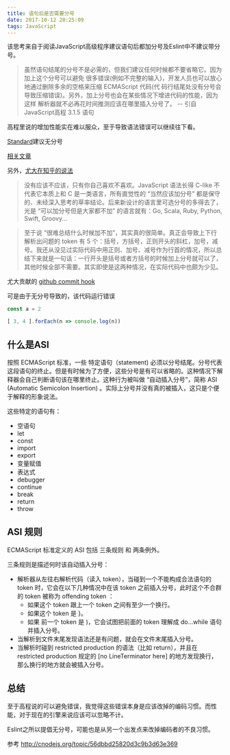 ```yaml
---
title: 语句后是否需要分号
date: 2017-10-12 20:25:09
tags: JavaScript
---
```


该思考来自于阅读JavaScript高级程序建议语句后都加分号及Eslint中不建议带分号。

> 虽然语句结尾的分号不是必需的，但我们建议任何时候都不要省略它。因为加上这个分号可以避免 很多错误(例如不完整的输入)，开发人员也可以放心地通过删除多余的空格来压缩 ECMAScript 代码(代 码行结尾处没有分号会导致压缩错误)。另外，加上分号也会在某些情况下增进代码的性能，因为这样 解析器就不必再花时间推测应该在哪里插入分号了。 -- 引自JavaScript高程 3.1.5 语句

高程里说的增加性能实在难以服众，至于导致语法错误可以继续往下看。

[Standard](https://standardjs.com/readme-zhcn.html)建议无分号

[相关文章](http://inimino.org/~inimino/blog/javascript_semicolons)


另外，[尤大在知乎的说法](https://www.zhihu.com/question/20298345/answer/49551142)

> 没有应该不应该，只有你自己喜欢不喜欢。JavaScript 语法长得 C-like 不代表它本质上和 C 是一类语言，所有直觉性的 “当然应该加分号” 都是保守的、未经深入思考的草率结论。后来新设计的语言里可选分号的多得去了，光是 “可以加分号但是大家都不加” 的语言就有：Go, Scala, Ruby, Python, Swift, Groovy...

> 至于说 “很难总结什么时候加不加”，其实真的很简单。真正会导致上下行解析出问题的 token 有 5 个：括号，方括号，正则开头的斜杠，加号，减号。我还从没见过实际代码中用正则、加号、减号作为行首的情况，所以总结下来就是一句话：一行开头是括号或者方括号的时候加上分号就可以了，其他时候全部不需要。其实即使是这两种情况，在实际代码中也颇为少见。

尤大贡献的 [github commit hook](https://github.com/yyx990803/semi) 

可是由于无分号导致的，该代码运行错误

``` js
const a = 2

[ 3, 4 ].forEach(n => console.log(n))
```

## 什么是ASI

按照 ECMAScript 标准，一些 特定语句（statement) 必须以分号结尾。分号代表这段语句的终止。但是有时候为了方便，这些分号是有可以省略的。这种情况下解释器会自己判断语句该在哪里终止。这种行为被叫做 “自动插入分号”，简称 ASI (Automatic Semicolon Insertion) 。实际上分号并没有真的被插入，这只是个便于解释的形象说法。

这些特定的语句有：

* 空语句
* let
* const
* import
* export
* 变量赋值
* 表达式
* debugger
* continue
* break
* return
* throw

## ASI 规则

ECMAScript 标准定义的 ASI 包括 三条规则 和 两条例外。

三条规则是描述何时该自动插入分号：

* 解析器从左往右解析代码（读入 token），当碰到一个不能构成合法语句的 token 时，它会在以下几种情况中在该 token 之前插入分号，此时这个不合群的 token 被称为 offending token ：
    * 如果这个 token 跟上一个 token 之间有至少一个换行。
    * 如果这个 token 是 }。
    * 如果 前一个 token 是 )，它会试图把前面的 token 理解成 do...while 语句并插入分号。
* 当解析到文件末尾发现语法还是有问题，就会在文件末尾插入分号。
* 当解析时碰到 restricted production 的语法（比如 return），并且在 restricted production 规定的 [no LineTerminator here] 的地方发现换行，那么换行的地方就会被插入分号。


## 总结

至于高程说的可以避免错误，我觉得这些错误本身是应该改掉的编码习惯。而性能，对于现在的引擎来说应该可以忽略不计。

Eslint之所以提倡无分号，可能也是从另一个出发点来改掉编码者的不良习惯。

参考 http://cnodejs.org/topic/56dbbd25820d3c9b3d63e369